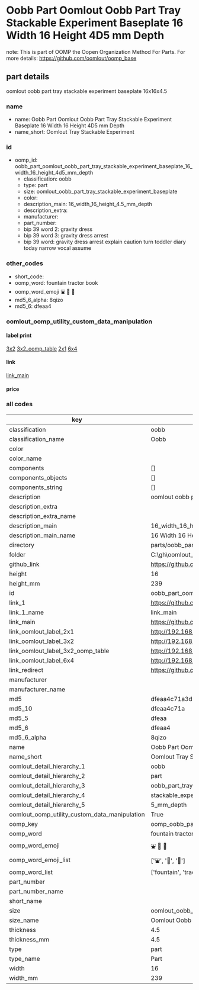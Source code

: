 # Oobb Part Oomlout Oobb Part Tray Stackable Experiment Baseplate 16 Width 16 Height 4D5 mm Depth  

note: This is part of OOMP the Oopen Organization Method For Parts. For more details: https://github.com/oomlout/oomp_base

##  part details
  



oomlout oobb part tray stackable experiment baseplate 16x16x4.5



### name
* name: Oobb Part Oomlout Oobb Part Tray Stackable Experiment Baseplate 16 Width 16 Height 4D5 mm Depth
* name_short: Oomlout Tray Stackable Experiment
### id
* oomp_id: oobb_part_oomlout_oobb_part_tray_stackable_experiment_baseplate_16_width_16_height_4d5_mm_depth
  * classification: oobb
  * type: part
  * size: oomlout_oobb_part_tray_stackable_experiment_baseplate
  * color: 
  * description_main: 16_width_16_height_4.5_mm_depth
  * description_extra: 
  * manufacturer: 
  * part_number: 
  * bip 39 word 2: gravity dress
  * bip 39 word 3: gravity dress arrest
  * bip 39 word: gravity dress arrest explain caution turn toddler diary today narrow vocal assume

### other_codes
* short_code: 
* oomp_word: fountain tractor book
* oomp_word_emoji :fountain: :tractor: :book:
* md5_6_alpha: 8qizo
* md5_6: dfeaa4






### oomlout_oomp_utility_custom_data_manipulation
#### label print
[3x2](http://192.168.1.245:1112/?label=oomp%208qizo)
[3x2_oomp_table](http://192.168.1.108:1112/?label=oomp%208qizo)
[2x1](http://192.168.1.242:1112/?label=oomp%208qizo)
[6x4](http://192.168.1.55:1112/?label=oomp%208qizo)    

#### link

[link_main](https://github.com/oomlout/oomlout_oobb_version_4_generated_parts/tree/main/navigation_oomp/oobb/part/oomlout_oobb_part_tray_stackable_experiment_baseplate/16_width_16_height_4.5_mm_depth/part)                              

#### price







### all codes 
| key | value |  
| --- | --- |  
| classification | oobb |  
| classification_name | Oobb |  
| color |  |  
| color_name |  |  
| components | [] |  
| components_objects | [] |  
| components_string | [] |  
| description | oomlout oobb part tray stackable experiment baseplate 16x16x4.5 |  
| description_extra |  |  
| description_extra_name |  |  
| description_main | 16_width_16_height_4.5_mm_depth |  
| description_main_name | 16 Width 16 Height 4.5 mm Depth |  
| directory | parts/oobb_part_oomlout_oobb_part_tray_stackable_experiment_baseplate_16_width_16_height_4d5_mm_depth |  
| folder | C:\gh\oomlout_oobb_version_4_generated_parts\parts\oobb_part_oomlout_oobb_part_tray_stackable_experiment_baseplate_16_width_16_height_4d5_mm_depth |  
| github_link | https://github.com/oomlout/oomlout_oomp_part_src/tree/main/parts/oobb_part_oomlout_oobb_part_tray_stackable_experiment_baseplate_16_width_16_height_4d5_mm_depth |  
| height | 16 |  
| height_mm | 239 |  
| id | oobb_part_oomlout_oobb_part_tray_stackable_experiment_baseplate_16_width_16_height_4d5_mm_depth |  
| link_1 | https://github.com/oomlout/oomlout_oobb_version_4_generated_parts/tree/main/navigation_oomp/oobb/part/oomlout_oobb_part_tray_stackable_experiment_baseplate/16_width_16_height_4.5_mm_depth/part |  
| link_1_name | link_main |  
| link_main | https://github.com/oomlout/oomlout_oobb_version_4_generated_parts/tree/main/navigation_oomp/oobb/part/oomlout_oobb_part_tray_stackable_experiment_baseplate/16_width_16_height_4.5_mm_depth/part |  
| link_oomlout_label_2x1 | http://192.168.1.242:1112/?label=oomp%208qizo |  
| link_oomlout_label_3x2 | http://192.168.1.245:1112/?label=oomp%208qizo |  
| link_oomlout_label_3x2_oomp_table | http://192.168.1.108:1112/?label=oomp%208qizo |  
| link_oomlout_label_6x4 | http://192.168.1.55:1112/?label=oomp%208qizo |  
| link_redirect | https://github.com/oomlout/oomlout_oobb_version_4_generated_parts/tree/main/parts/oobb_oomlout_oobb_part_tray_stackable_experiment_baseplate_16_16_4d5 |  
| manufacturer |  |  
| manufacturer_name |  |  
| md5 | dfeaa4c71a3d5c6fab12550818d0ab30 |  
| md5_10 | dfeaa4c71a |  
| md5_5 | dfeaa |  
| md5_6 | dfeaa4 |  
| md5_6_alpha | 8qizo |  
| name | Oobb Part Oomlout Oobb Part Tray Stackable Experiment Baseplate 16 Width 16 Height 4D5 mm Depth |  
| name_short | Oomlout Tray Stackable Experiment |  
| oomlout_detail_hierarchy_1 | oobb |  
| oomlout_detail_hierarchy_2 | part |  
| oomlout_detail_hierarchy_3 | oobb_part_tray |  
| oomlout_detail_hierarchy_4 | stackable_experiment_baseplate |  
| oomlout_detail_hierarchy_5 | 5_mm_depth |  
| oomlout_oomp_utility_custom_data_manipulation | True |  
| oomp_key | oomp_oobb_part_oomlout_oobb_part_tray_stackable_experiment_baseplate_16_width_16_height_4d5_mm_depth |  
| oomp_word | fountain tractor book |  
| oomp_word_emoji | :fountain: :tractor: :book: |  
| oomp_word_emoji_list | [':fountain:', ':tractor:', ':book:'] |  
| oomp_word_list | ['fountain', 'tractor', 'book'] |  
| part_number |  |  
| part_number_name |  |  
| short_name |  |  
| size | oomlout_oobb_part_tray_stackable_experiment_baseplate |  
| size_name | Oomlout Oobb Part Tray Stackable Experiment Baseplate |  
| thickness | 4.5 |  
| thickness_mm | 4.5 |  
| type | part |  
| type_name | Part |  
| width | 16 |  
| width_mm | 239 |  
